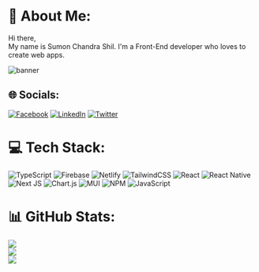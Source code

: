 # 💫 About Me:
Hi there,<br>My name is Sumon Chandra Shil. I'm a Front-End developer who loves to create web apps. <br>

![banner](https://i.ibb.co/s5F7gMz/f.jpg)

## 🌐 Socials:
[![Facebook](https://img.shields.io/badge/Facebook-%231877F2.svg?logo=Facebook&logoColor=white)](https://facebook.com/SumonChandraForever) [![LinkedIn](https://img.shields.io/badge/LinkedIn-%230077B5.svg?logo=linkedin&logoColor=white)](https://linkedin.com/in/sumon-chandra) [![Twitter](https://img.shields.io/badge/Twitter-%231DA1F2.svg?logo=Twitter&logoColor=white)](https://twitter.com/Sumon__Chandra) 

# 💻 Tech Stack:
![TypeScript](https://img.shields.io/badge/typescript-%23007ACC.svg?style=for-the-badge&logo=typescript&logoColor=white) ![Firebase](https://img.shields.io/badge/firebase-%23039BE5.svg?style=for-the-badge&logo=firebase) ![Netlify](https://img.shields.io/badge/netlify-%23000000.svg?style=for-the-badge&logo=netlify&logoColor=#00C7B7) ![TailwindCSS](https://img.shields.io/badge/tailwindcss-%2338B2AC.svg?style=for-the-badge&logo=tailwind-css&logoColor=white) ![React](https://img.shields.io/badge/react-%2320232a.svg?style=for-the-badge&logo=react&logoColor=%2361DAFB) ![React Native](https://img.shields.io/badge/react_native-%2320232a.svg?style=for-the-badge&logo=react&logoColor=%2361DAFB) ![Next JS](https://img.shields.io/badge/Next-black?style=for-the-badge&logo=next.js&logoColor=white) ![Chart.js](https://img.shields.io/badge/chart.js-F5788D.svg?style=for-the-badge&logo=chart.js&logoColor=white) ![MUI](https://img.shields.io/badge/MUI-%230081CB.svg?style=for-the-badge&logo=material-ui&logoColor=white) ![NPM](https://img.shields.io/badge/NPM-%23000000.svg?style=for-the-badge&logo=npm&logoColor=white) ![JavaScript](https://img.shields.io/badge/javascript-%23323330.svg?style=for-the-badge&logo=javascript&logoColor=%23F7DF1E)
# 📊 GitHub Stats:
![](https://github-readme-stats.vercel.app/api?username=sumon-chandra&theme=default&hide_border=false&include_all_commits=true&count_private=true)<br/>
![](https://github-readme-streak-stats.herokuapp.com/?user=sumon-chandra&theme=default&hide_border=false)<br/>
![](https://github-readme-stats.vercel.app/api/top-langs/?username=sumon-chandra&theme=default&hide_border=false&include_all_commits=true&count_private=true&layout=compact)

<!-- Proudly created with GPRM ( https://gprm.itsvg.in ) -->

